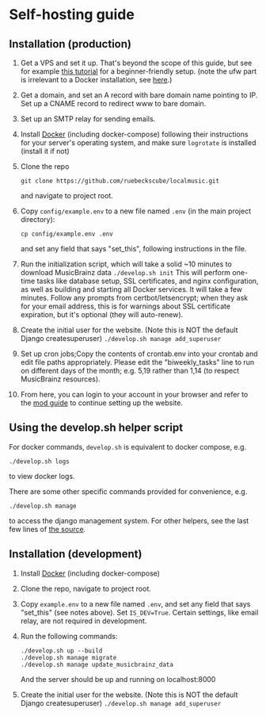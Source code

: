 # Self-hosting guide

## Installation (production)

1. Get a VPS and set it up. That's beyond the scope of this guide, but see for
   example [this tutorial](https://www.youtube.com/watch?v=ZWOJsAbALMI) for a
   beginner-friendly setup. (note the ufw part is irrelevant to a Docker
   installation, see
   [here](https://docs.docker.com/engine/network/packet-filtering-firewalls/#docker-and-ufw).)
   
2. Get a domain, and set an A record with bare domain name pointing to IP. Set
   up a CNAME record to redirect www to bare domain.

3. Set up an SMTP relay for sending emails.

4. Install [Docker](https://www.docker.com) (including docker-compose) following
   their instructions for your server's operating system, and make sure `logrotate`
   is installed (install it if not)

5. Clone the repo
   ```
   git clone https://github.com/ruebeckscube/localmusic.git
   ```
   and navigate to project root.

6. Copy `config/example.env` to a new file named `.env` (in the main project directory):
   ```
   cp config/example.env .env
   ```
   and set any field that says "set\_this", following instructions in the file.

7. Run the initialization script, which will take a solid ~10 minutes to
   download MusicBrainz data
   ``` ./develop.sh init ```
   This will perform one-time tasks like
   database setup, SSL certificates, and nginx configuration, as well as
   building and starting all Docker services. It will take a few minutes.
   Follow any prompts from certbot/letsencrypt; when they ask for your email
   address, this is for warnings about SSL certificate expiration, but it's
   optional (they will auto-renew).
   
8. Create the initial user for the website. (Note this is NOT the default Django
   createsuperuser)
   ```./develop.sh manage add_superuser```
   
9. Set up cron jobs;Copy the contents
   of crontab.env into your crontab and edit file paths appropriately. Please
   edit the "biweekly\_tasks" line to run on different days of the month; e.g.
   5,19 rather than 1,14 (to respect MusicBrainz resources).
   
10. From here, you can login to your account in your browser and refer to the
    [mod guide](mod-guide.md) to continue setting up the website.


## Using the develop.sh helper script
For docker commands, `develop.sh` is equivalent to docker compose, e.g.
```
./develop.sh logs
```
to view docker logs.

There are some other specific commands provided for convenience, e.g.
```
./develop.sh manage
```
to access the django management system. For other helpers, see the last few lines of [the source](/develop.sh).


## Installation (development)

1. Install [Docker](https://www.docker.com) (including docker-compose)

2. Clone the repo, navigate to project root.

3. Copy `example.env` to a new file named `.env`, and set any field that says
   "set_this" (see notes above). Set `IS_DEV=True`. Certain settings, like email
   relay, are not required in development.

4. Run the following commands:
   ```
   ./develop.sh up --build
   ./develop.sh manage migrate
   ./develop.sh manage update_musicbrainz_data
   ```
   And the server should be up and running on localhost:8000
   
5. Create the initial user for the website. (Note this is NOT the default Django
   createsuperuser)
   ```./develop.sh manage add_superuser```
